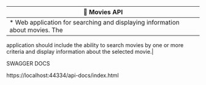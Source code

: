 | :mega: Movies API |
|--------------|
|* Web application for searching and displaying information about movies. The
application should include the ability to search movies by one or more criteria and display
information about the selected movie.|

SWAGGER DOCS

https://localhost:44334/api-docs/index.html
